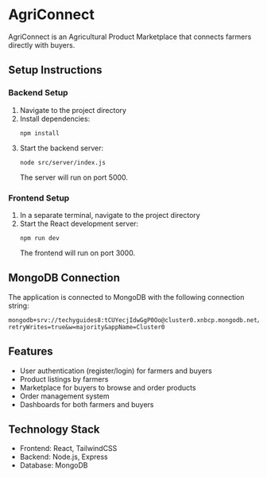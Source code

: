 
# AgriConnect

AgriConnect is an Agricultural Product Marketplace that connects farmers directly with buyers.

## Setup Instructions

### Backend Setup
1. Navigate to the project directory
2. Install dependencies:
   ```
   npm install
   ```
3. Start the backend server:
   ```
   node src/server/index.js
   ```
   The server will run on port 5000.

### Frontend Setup
1. In a separate terminal, navigate to the project directory
2. Start the React development server:
   ```
   npm run dev
   ```
   The frontend will run on port 3000.

## MongoDB Connection
The application is connected to MongoDB with the following connection string:
```
mongodb+srv://techyguides8:tCUYecjIdwGgP0Oo@cluster0.xnbcp.mongodb.net/?retryWrites=true&w=majority&appName=Cluster0
```

## Features
- User authentication (register/login) for farmers and buyers
- Product listings by farmers
- Marketplace for buyers to browse and order products
- Order management system
- Dashboards for both farmers and buyers

## Technology Stack
- Frontend: React, TailwindCSS
- Backend: Node.js, Express
- Database: MongoDB
